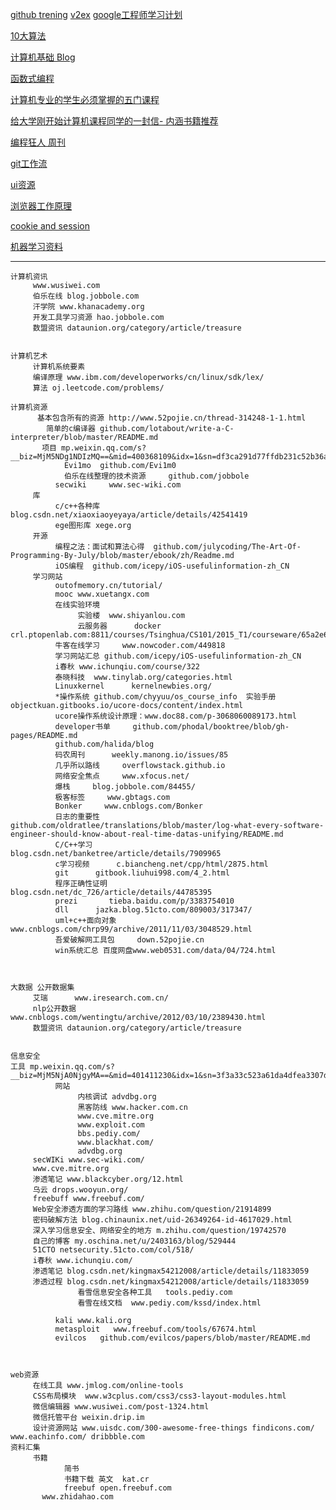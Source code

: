 [github trening](https://github.com/trending)
[v2ex](https://www.v2ex.com/)
[google工程师学习计划](https://github.com/jwasham/google-interview-university)




[10大算法](http://www.csdn.net/article/2014-04-10/2819237-Top-10-Algorithms-for-Coding-Interview)

[计算机基础 Blog](http://www.nowamagic.net/)

[函数式编程](http://www.nowamagic.net/academy/detail/1220540)

[计算机专业的学生必须掌握的五门课程](http://www.nowamagic.net/librarys/veda/detail/2192)

[给大学刚开始计算机课程同学的一封信- 内涵书籍推荐](http://www.nowamagic.net/librarys/veda/detail/2260)

[编程狂人 周刊](http://www.tuicool.com/mags)

[git工作流](https://github.com/xirong/my-git/blob/master/git-workflow-tutorial.md)

[ui资源](http://www.xueui.cn/)

[浏览器工作原理](https://segmentfault.com/a/1190000004934730?utm_source=tuicool&utm_medium=referral#articleHeader7)

[cookie and session](http://www.nowamagic.net/librarys/veda/detail/1915)

[机器学习资料](http://blog.jobbole.com/73806/)






----
```
计算机资讯
     www.wusiwei.com
     伯乐在线 blog.jobbole.com 
     汗学院 www.khanacademy.org
     开发工具学习资源 hao.jobbole.com
     数盟资讯 dataunion.org/category/article/treasure


计算机艺术
     计算机系统要素
     编译原理 www.ibm.com/developerworks/cn/linux/sdk/lex/
     算法 oj.leetcode.com/problems/

计算机资源
      基本包含所有的资源 http://www.52pojie.cn/thread-314248-1-1.html
        简单的c编译器 github.com/lotabout/write-a-C-interpreter/blob/master/README.md
       项目 mp.weixin.qq.com/s?__biz=MjM5NDg1NDIzMQ==&mid=400368109&idx=1&sn=df3ca291d77ffdb231c52b36a425669b&scene=4#wechat_redirect
            Evi1mo  github.com/Evi1m0
            伯乐在线整理的技术资源     github.com/jobbole
          secwiki     www.sec-wiki.com
     库
          c/c++各种库  blog.csdn.net/xiaoxiaoyeyaya/article/details/42541419
          ege图形库 xege.org
     开源
          编程之法：面试和算法心得  github.com/julycoding/The-Art-Of-Programming-By-July/blob/master/ebook/zh/Readme.md
          iOS编程  github.com/icepy/iOS-usefulinformation-zh_CN
     学习网站
          outofmemory.cn/tutorial/
          mooc www.xuetangx.com
          在线实验环境
               实验楼  www.shiyanlou.com
               云服务器      docker     crl.ptopenlab.com:8811/courses/Tsinghua/CS101/2015_T1/courseware/65a2e6de0e7f4ec8a261df82683a2fc3/7be9a21ca62e4f5d8325d27b66a0c9bf/
          牛客在线学习     www.nowcoder.com/449818
          学习网站汇总 github.com/icepy/iOS-usefulinformation-zh_CN
          i春秋 www.ichunqiu.com/course/322
          泰晓科技  www.tinylab.org/categories.html
          Linuxkernel      kernelnewbies.org/
          *操作系统 github.com/chyyuu/os_course_info  实验手册objectkuan.gitbooks.io/ucore-docs/content/index.html  
          ucore操作系统设计原理：www.doc88.com/p-3068060089173.html
          developer书单     github.com/phodal/booktree/blob/gh-pages/README.md
          github.com/halida/blog
          码农周刊      weekly.manong.io/issues/85
          几乎所以路线     overflowstack.github.io
          网络安全焦点     www.xfocus.net/
          爆栈     blog.jobbole.com/84455/
          极客标签     www.gbtags.com
          Bonker     www.cnblogs.com/Bonker
          日志的重要性 github.com/oldratlee/translations/blob/master/log-what-every-software-engineer-should-know-about-real-time-datas-unifying/README.md
          C/C++学习      blog.csdn.net/banketree/article/details/7909965
          c学习视频      c.biancheng.net/cpp/html/2875.html
          git      gitbook.liuhui998.com/4_2.html
          程序正确性证明      blog.csdn.net/dc_726/article/details/44785395
          prezi       tieba.baidu.com/p/3383754010
          dll      jazka.blog.51cto.com/809003/317347/
          uml+c++面向对象      www.cnblogs.com/chrp99/archive/2011/11/03/3048529.html
          吾爱破解网工具包     down.52pojie.cn
          win系统汇总 百度网盘www.web0531.com/data/04/724.html
     


大数据 公开数据集
     艾瑞      www.iresearch.com.cn/
     nlp公开数据  www.cnblogs.com/wentingtu/archive/2012/03/10/2389430.html 
     数盟资讯 dataunion.org/category/article/treasure


信息安全
工具 mp.weixin.qq.com/s?__biz=MjM5NjA0NjgyMA==&mid=401411230&idx=1&sn=3f3a33c523a61da4dfea3307d4219473&scene=0#wechat_redirect
          网站
               内核调试 advdbg.org
               黑客防线 www.hacker.com.cn
               www.cve.mitre.org
               www.exploit.com
               bbs.pediy.com/
               www.blackhat.com/
               advdbg.org
     secWIKi www.sec-wiki.com/
     www.cve.mitre.org
     渗透笔记 www.blackcyber.org/12.html
     乌云 drops.wooyun.org/
     freebuff www.freebuf.com/
     Web安全渗透方面的学习路线 www.zhihu.com/question/21914899
     密码破解方法 blog.chinaunix.net/uid-26349264-id-4617029.html 
     深入学习信息安全、网络安全的地方 m.zhihu.com/question/19742570 
     自己的博客 my.oschina.net/u/2403163/blog/529444
     51CTO netsecurity.51cto.com/col/518/
     i春秋 www.ichunqiu.com/
     渗透笔记 blog.csdn.net/kingmax54212008/article/details/11833059
     渗透过程 blog.csdn.net/kingmax54212008/article/details/11833059
               看雪信息安全各种工具   tools.pediy.com
               看雪在线文档  www.pediy.com/kssd/index.html
               
          kali www.kali.org
          metasploit   www.freebuf.com/tools/67674.html
          evilcos   github.com/evilcos/papers/blob/master/README.md
                                


web资源
     在线工具 www.jmlog.com/online-tools
     CSS布局模块  www.w3cplus.com/css3/css3-layout-modules.html
     微信编辑器 www.wusiwei.com/post-1324.html 
     微信托管平台 weixin.drip.im
     设计资源网站 www.uisdc.com/300-awesome-free-things findicons.com/ www.eachinfo.com/ dribbble.com 
资料汇集
     书籍
            简书
            书籍下载 英文  kat.cr
            freebuf open.freebuf.com
       www.zhidahao.com
```
